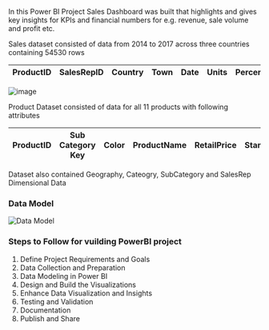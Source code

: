 In this Power BI Project Sales Dashboard was built that highlights and gives key insights for KPIs and financial numbers for e.g. revenue, sale volume and profit etc. 

Sales dataset consisted of data from 2014 to 2017 across three countries containing 54530 rows

ProductID | SalesRepID | Country | Town| Date| Units | PercentofStandardCost |  RevenueDiscount |
-----|-----|-----|-----|-----|-----|-----|-----| 

![image](https://github.com/user-attachments/assets/0718869d-b57b-4270-99cf-3bf48a80a6be)


Product Dataset consisted of data for all 11 products with following attributes

ProductID| Sub Category Key |  Color |  ProductName |  RetailPrice |  StandardCost | 
-----|-----|-----|-----|-----|-----| 

Dataset also contained Geography, Cateogry, SubCategory and SalesRep Dimensional Data 

### Data Model 

![Data Model](https://github.com/user-attachments/assets/30f63aab-fcc9-4597-aef5-fd245d05afb7)

### Steps to Follow for vuilding PowerBI project

1. Define Project Requirements and Goals
2. Data Collection and Preparation
3. Data Modeling in Power BI
4. Design and Build the Visualizations
5. Enhance Data Visualization and Insights
6. Testing and Validation
7. Documentation
8. Publish and Share
